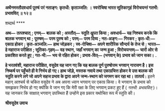 **अथैनमस्तौदवधार्य पूरुषं** **परं नताङ्ग: कृतधी: कृताञ्जलि: ।** **स्वरोचिषा भारत सूतिकागृहं** **विरोचयन्तं गतभी: प्रभाववित् ॥ १२॥** 

शब्दार्थ **** 

**अथ—** **तत्पश्चात्** **; एनम्—** **बालक को** **; अस्तौत्—** **स्तुति अॢपत किया** **; अवधार्य—** **यह निश्चय करके कि बालक भगवान् था** **;** **पूरुषम्—** **परम पुरुष को** **; परम्—** **परम दिव्य** **; नत-अङ्ग:—** **गिरकर** **; कृत-धी:—** **एकाग्र होकर** **; कृत-अञ्जलि:—** **हाथ जोड़कर** **;** **स्व-रोचिषा—** **अपने शारीरिक सौन्दर्य के तेज से** **; भारत—** **हे महाराज परीक्षित** **; सूतिका-गृहम्—** **वह स्थान, जहाँ भगवान् का** **जन्म हुआ** **; विरोचयन्तम्—** **चारों ओर से प्रकाशित करते हुए** **; गत-भी:—** **भय से रहित होकर** **; प्रभाव-वित्—** **(भगवान् के)** **प्रभाव को जान सका।** **.** 

**हे भरतवंशी, महाराज परीक्षित, वसुदेव यह जान गए कि यह बालक पूर्ण पुरुषोत्तम** **भगवान् नारायण है। इस निष्कर्ष पर पहुँचते ही वे निर्भय हो गए। हाथ जोड़े, मस्तक नवाये तथा** **एकाग्रचित्त होकर वे उस बालक की स्तुति करने लगे जो अपने सहज प्रभाव के द्वारा अपने** **जन्म-स्थान को जगमग कर रहा था।** **तात्पर्य :** इतने महान् आश्चर्य से चकित वसुदेव ने अब अपना ध्यान भगवान् पर एकाग्र किया। वे भगवान् के प्रभाव को समझकर निर्भय हो गए क्योंकि वे जान गए कि मेरी रक्षा के लिए भगवान् प्रकट हुए हैं ( *गतभी: प्रभाववित्* )। यह जानकर कि साक्षात् भगवान् उपस्थित हैं उन्होंने इस प्रकार यथोचित रूप में स्तुति की।  

**श्रीवसुदेव उवाच** 